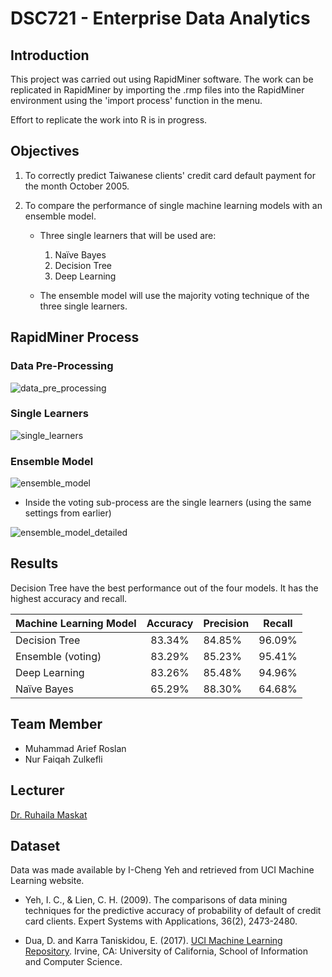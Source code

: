 # DSC721 - Enterprise Data Analytics

## Introduction

This project was carried out using RapidMiner software. The work can be replicated in RapidMiner by importing the .rmp files into the RapidMiner environment using the 'import process' function in the menu. 

Effort to replicate the work into R is in progress.

## Objectives
  
1. To correctly predict Taiwanese clients' credit card default payment for the month October 2005.

2. To compare the performance of single machine learning models with an ensemble model. 
    * Three single learners that will be used are:
      1. Naïve Bayes
      2. Decision Tree
      3. Deep Learning
        
    * The ensemble model will use the majority voting technique of the three single learners.
    
## RapidMiner Process

### Data Pre-Processing

![data_pre_processing](https://user-images.githubusercontent.com/24283367/43643058-8c17a754-975c-11e8-9693-d3128e7e2f12.PNG)


### Single Learners

![single_learners](https://user-images.githubusercontent.com/24283367/43643644-8659d9ca-975e-11e8-870a-0401c6bcb36e.PNG)


### Ensemble Model

![ensemble_model](https://user-images.githubusercontent.com/24283367/43643414-cb8d68a0-975d-11e8-9611-31cfc6409045.PNG)

* Inside the voting sub-process are the single learners (using the same settings from earlier)

![ensemble_model_detailed](https://user-images.githubusercontent.com/24283367/43643462-f05f2c2c-975d-11e8-9bef-8646d7eea591.PNG)
    
## Results

Decision Tree have the best performance out of the four models. It has the highest accuracy and recall. 

| Machine Learning Model  | Accuracy | Precision | Recall |
| ----------------------- |:--------:| --------- | ------ |
| Decision Tree           | 83.34%   | 84.85%    | 96.09% |
| Ensemble (voting)       | 83.29%   | 85.23%    | 95.41% |
| Deep Learning           | 83.26%   | 85.48%    | 94.96% |
| Naïve Bayes             | 65.29%   | 88.30%    | 64.68% |

## Team Member

* Muhammad Arief Roslan
* Nur Faiqah Zulkefli

## Lecturer

[Dr. Ruhaila Maskat](https://fskm.uitm.edu.my/v4/index.php?option=com_content&view=article&id=178&catid=45&Itemid=227)

## Dataset

Data was made available by  I-Cheng Yeh and retrieved from UCI Machine Learning website.

* Yeh, I. C., & Lien, C. H. (2009). The comparisons of data mining techniques for the predictive accuracy of probability of default of credit card clients. Expert Systems with Applications, 36(2), 2473-2480.

* Dua, D. and Karra Taniskidou, E. (2017). [UCI Machine Learning Repository](http://archive.ics.uci.edu/ml). Irvine, CA: University of California, School of Information and Computer Science.
